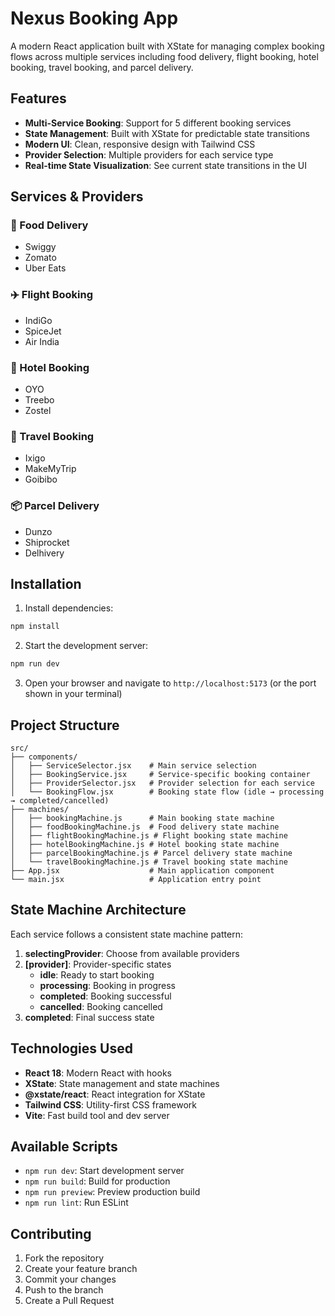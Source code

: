 # Nexus Booking App

A modern React application built with XState for managing complex booking flows across multiple services including food delivery, flight booking, hotel booking, travel booking, and parcel delivery.

## Features

- **Multi-Service Booking**: Support for 5 different booking services
- **State Management**: Built with XState for predictable state transitions
- **Modern UI**: Clean, responsive design with Tailwind CSS
- **Provider Selection**: Multiple providers for each service type
- **Real-time State Visualization**: See current state transitions in the UI

## Services & Providers

### 🍕 Food Delivery
- Swiggy
- Zomato
- Uber Eats

### ✈️ Flight Booking
- IndiGo
- SpiceJet
- Air India

### 🏨 Hotel Booking
- OYO
- Treebo
- Zostel

### 🚆 Travel Booking
- Ixigo
- MakeMyTrip
- Goibibo

### 📦 Parcel Delivery
- Dunzo
- Shiprocket
- Delhivery

## Installation

1. Install dependencies:
```bash
npm install
```

2. Start the development server:
```bash
npm run dev
```

3. Open your browser and navigate to `http://localhost:5173` (or the port shown in your terminal)

## Project Structure

```
src/
├── components/
│   ├── ServiceSelector.jsx    # Main service selection
│   ├── BookingService.jsx     # Service-specific booking container
│   ├── ProviderSelector.jsx   # Provider selection for each service
│   └── BookingFlow.jsx        # Booking state flow (idle → processing → completed/cancelled)
├── machines/
│   ├── bookingMachine.js      # Main booking state machine
│   ├── foodBookingMachine.js  # Food delivery state machine
│   ├── flightBookingMachine.js # Flight booking state machine
│   ├── hotelBookingMachine.js # Hotel booking state machine
│   ├── parcelBookingMachine.js # Parcel delivery state machine
│   └── travelBookingMachine.js # Travel booking state machine
├── App.jsx                    # Main application component
└── main.jsx                   # Application entry point
```

## State Machine Architecture

Each service follows a consistent state machine pattern:

1. **selectingProvider**: Choose from available providers
2. **[provider]**: Provider-specific states
   - **idle**: Ready to start booking
   - **processing**: Booking in progress
   - **completed**: Booking successful
   - **cancelled**: Booking cancelled
3. **completed**: Final success state

## Technologies Used

- **React 18**: Modern React with hooks
- **XState**: State management and state machines
- **@xstate/react**: React integration for XState
- **Tailwind CSS**: Utility-first CSS framework
- **Vite**: Fast build tool and dev server

## Available Scripts

- `npm run dev`: Start development server
- `npm run build`: Build for production
- `npm run preview`: Preview production build
- `npm run lint`: Run ESLint

## Contributing

1. Fork the repository
2. Create your feature branch
3. Commit your changes
4. Push to the branch
5. Create a Pull Request 